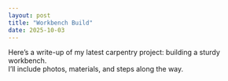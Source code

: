 ```yaml
---
layout: post
title: "Workbench Build"
date: 2025-10-03
---
```


Here’s a write-up of my latest carpentry project: building a sturdy workbench.  
I’ll include photos, materials, and steps along the way.

